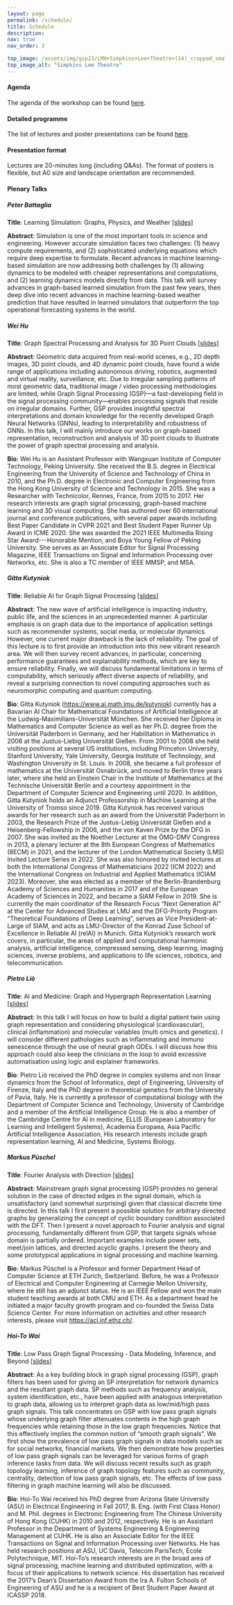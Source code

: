 ```yaml
---
layout: page
permalink: /schedule/
title: Schedule
description: 
nav: true
nav_order: 3

top_image: /assets/img/gsp23/LMH+Simpkins+Lee+Theatre+(14)_cropped_smaller.jpg
top_image_alt: "Simpkins Lee Theatre"
---
```


#### Agenda
The agenda of the workshop can be found [here](https://gspworkshop.org/assets/pdf/Graph%20Signal%20Processing%20Programme%20V4.pdf).

#### Detailed programme
The list of lectures and poster presentations can be found [here](https://gspworkshop.org/assets/pdf/List%20of%20Papers%20V4.pdf).

#### Presentation format
Lectures are 20-minutes long (including Q&As). The format of posters is flexible, but A0 size and landscape orientation are recommended.

#### Plenary Talks

<p id="Peter Battaglia"></p>

##### **Peter Battaglia**

**Title**: Learning Simulation: Graphs, Physics, and Weather [[slides]](https://gspworkshop.org/assets/pdf/xxx.pdf)

**Abstract**: Simulation is one of the most important tools in science and engineering. However accurate simulation faces two challenges: (1) heavy compute requirements, and (2) sophisticated underlying equations which require deep expertise to formulate. Recent advances in machine learning-based simulation are now addressing both challenges by (1) allowing dynamics to be modeled with cheaper representations and computations, and (2) learning dynamics models directly from data. This talk will survey advances in graph-based learned simulation from the past few years, then deep dive into recent advances in machine learning-based weather prediction that have resulted in learned simulators that outperform the top operational forecasting systems in the world.

<p id="Wei Hu"></p>

##### **Wei Hu**

**Title**: Graph Spectral Processing and Analysis for 3D Point Clouds [[slides]](https://gspworkshop.org/assets/pdf/Wei%20Hu_GSPW2023.pdf)

**Abstract**: Geometric data acquired from real-world scenes, e.g., 2D depth images, 3D point clouds, and 4D dynamic point clouds, have found a wide range of applications including autonomous driving, robotics, augmented and virtual reality, surveillance, etc. Due to irregular sampling patterns of most geometric data, traditional image / video processing methodologies are limited, while Graph Signal Processing (GSP)—a fast-developing field in the signal processing community—enables processing signals that reside on irregular domains. Further, GSP provides insightful spectral interpretations and domain knowledge for the recently developed Graph Neural Networks (GNNs), leading to interpretability and robustness of GNNs. In this talk, I will mainly introduce our works on graph-based representation, reconstruction and analysis of 3D point clouds to illustrate the power of graph spectral processing and analysis.

**Bio**: Wei Hu is an Assistant Professor with Wangxuan Institute of Computer Technology, Peking University. She received the B.S. degree in Electrical Engineering from the University of Science and Technology of China in 2010, and the Ph.D. degree in Electronic and Computer Engineering from the Hong Kong University of Science and Technology in 2015. She was a Researcher with Technicolor, Rennes, France, from 2015 to 2017. Her research interests are graph signal processing, graph-based machine learning and 3D visual computing. She has authored over 60 international journal and conference publications, with several paper awards including Best Paper Candidate in CVPR 2021 and Best Student Paper Runner Up Award in ICME 2020. She was awarded the 2021 IEEE Multimedia Rising Star Award---Honorable Mention, and Boya Young Fellow of Peking University. She serves as an Associate Editor for Signal Processing Magazine, IEEE Transactions on Signal and Information Processing over Networks, etc. She is also a TC member of IEEE MMSP, and MSA.

<p id="Gitta Kutyniok"></p>

##### **Gitta Kutyniok**

**Title**: Reliable AI for Graph Signal Processing [[slides]](https://gspworkshop.org/assets/pdf/xxx.pdf)

**Abstract**: The new wave of artificial intelligence is impacting industry, public life, and the sciences in an unprecedented manner. A particular emphasis is on graph data due to the importance of application settings such as recommender systems, social media, or molecular dynamics. However, one current major drawback is the lack of reliability. The goal of this lecture is to first provide an introduction into this new vibrant research area. We will then survey recent advances, in particular, concerning performance guarantees and explainability methods, which are key to ensure reliability. Finally, we will discuss fundamental limitations in terms of computability, which seriously affect diverse aspects of reliability, and reveal a surprising connection to novel computing approaches such as neuromorphic computing and quantum computing.

**Bio**: Gitta Kutyniok (https://www.ai.math.lmu.de/kutyniok) currently has a Bavarian AI Chair for Mathematical Foundations of Artificial Intelligence at the Ludwig-Maximilians-Universität München. She received her Diploma in Mathematics and Computer Science as well as her Ph.D. degree from the Universität Paderborn in Germany, and her Habilitation in Mathematics in 2006 at the Justus-Liebig Universität Gießen. From 2001 to 2008 she held visiting positions at several US institutions, including Princeton University, Stanford University, Yale University, Georgia Institute of Technology, and Washington University in St. Louis. In 2008, she became a full professor of mathematics at the Universität Osnabrück, and moved to Berlin three years later, where she held an Einstein Chair in the Institute of Mathematics at the Technische Universität Berlin and a courtesy appointment in the Department of Computer Science and Engineering until 2020. In addition, Gitta Kutyniok holds an Adjunct Professorship in Machine Learning at the University of Tromso since 2019.
Gitta Kutyniok has received various awards for her research such as an award from the Universität Paderborn in 2003, the Research Prize of the Justus-Liebig Universität Gießen and a Heisenberg-Fellowship in 2006, and the von Kaven Prize by the DFG in 2007. She was invited as the Noether Lecturer at the ÖMG-DMV Congress in 2013, a plenary lecturer at the 8th European Congress of Mathematics (8ECM) in 2021, and the lecturer of the London Mathematical Society (LMS) Invited Lecture Series in 2022. She was also honored by invited lectures at both the International Congress of Mathematicians 2022 (ICM 2022) and the International Congress on Industrial and Applied Mathematics (ICIAM 2023). Moreover, she was elected as a member of the Berlin-Brandenburg Academy of Sciences and Humanities in 2017 and of the European Academy of Sciences in 2022, and became a SIAM Fellow in 2019. She is currently the main coordinator of the Research Focus “Next Generation AI” at the Center for Advanced Studies at LMU and the DFG-Priority Program “Theoretical Foundations of Deep Learning”, serves as Vice President-at-Large of SIAM, and acts as LMU-Director of the Konrad Zuse School of Excellence in Reliable AI (relAI) in Munich.
Gitta Kutyniok’s research work covers, in particular, the areas of applied and computational harmonic analysis, artificial intelligence, compressed sensing, deep learning, imaging sciences, inverse problems, and applications to life sciences, robotics, and telecommunication.

<p id="Pietro Liò"></p>

##### **Pietro Liò**

**Title**: AI and Medicine: Graph and Hypergraph Representation Learning [[slides]](https://gspworkshop.org/assets/pdf/gsp.pdf)

**Abstract**: In this talk I will focus on how to build a digital patient twin using graph representation and considering physiological (cardiovascular), clinical (inflammation) and molecular variables (multi omics and genetics). I will consider different pathologies such as inflammating and immuno senescence through the use of neural graph ODEs. I will discuss how this approach could also keep the clinicians in the loop to avoid excessive automatisation using logic and explainer frameworks.

**Bio**: Pietro Liò received the PhD degree in complex systems and non linear dynamics from the School of Informatics, dept of Engineering, University of Firenze, Italy and the PhD degree in theoretical genetics from the University of Pavia, Italy. He is currently a professor of computational biology with the Department of Computer Science and Technology, University of Cambridge
and a member of the Artificial Intelligence Group. He is also a member of the Cambridge Centre for AI in medicine, ELLIS (European Laboratory for Learning and Intelligent Systems), Academia Europaea, Asia Pacific Artificial Intelligence Association, His research interests include graph representation learning, AI and Medicine, Systems Biology.

<p id="Markus Püschel"></p>

##### **Markus Püschel**

**Title**: Fourier Analysis with Direction [[slides]](https://gspworkshop.org/assets/pdf/xxx.pdf)

**Abstract**: Mainstream graph signal processing (GSP) provides no general solution in the case of directed edges in the signal domain, which is unsatisfactory (and somewhat surprising) given that classical discrete time is directed. In this talk I first present a possible solution for arbitrary directed graphs by generalizing the concept of cyclic boundary condition associated with the DFT. Then I present a novel approach to Fourier analysis and signal processing, fundamentally different from GSP, that targets signals whose domain is partially ordered. Important examples include power sets, meet/join lattices, and directed acyclic graphs. I present the theory and some prototypical applications in signal processing and machine learning.

**Bio**: Markus Püschel is a Professor and former Department Head of Computer Science at ETH Zurich, Switzerland. Before, he was a Professor of Electrical and Computer Engineering at Carnegie Mellon University, where he still has an adjunct status. He is an IEEE Fellow and won the main student teaching awards at both CMU and ETH. As a department head he initiated a major faculty growth program and co-founded the Swiss Data Science Center. For more information on activities and other research interests, please visit https://acl.inf.ethz.ch/.

<p id="Hoi-To Wai"></p>

##### **Hoi-To Wai**

**Title**: Low Pass Graph Signal Processing - Data Modeling, Inference, and Beyond [[slides]](https://gspworkshop.org/assets/pdf/xxx.pdf)

**Abstract**: As a key building block in graph signal processing (GSP), graph filters has been used for giving an SP interpretation for network dynamics and the resultant graph data. SP methods such as frequency analysis, system identification, etc., have been applied with analogous interpretation to graph data, allowing us to interpret graph data as low/mid/high pass graph signals. This talk concentrates on GSP with low pass graph signals whose underlying graph filter attenuates contents in the high graph frequencies while retaining those in the low graph frequencies. Notice that this effectively implies the common notion of “smooth graph signals”. We first show the prevalence of low pass graph signals in data models such as for social networks, financial markets. We then demonstrate how properties of low pass graph signals can be leveraged for various forms of graph inference tasks from data. We will discuss recent results such as graph topology learning, inference of graph topology features such as community, centrality, detection of low pass graph signals, etc. The effects of low pass filtering in graph machine learning will also be discussed.

**Bio**: Hoi-To Wai received his PhD degree from Arizona State University (ASU) in Electrical Engineering in Fall 2017, B. Eng. (with First Class Honor) and M. Phil. degrees in Electronic Engineering from The Chinese University of Hong Kong (CUHK) in 2010 and 2012, respectively. He is an Assistant Professor in the Department of Systems Engineering & Engineering Management at CUHK. He is also an Associate Editor for the IEEE Transactions on Signal and Information Processing over Networks. He has held research positions at ASU, UC Davis, Telecom ParisTech, Ecole Polytechnique, MIT. Hoi-To’s research interests are in the broad area of signal processing, machine learning and distributed optimization, with a focus of their applications to network science. His dissertation has received the 2017’s Dean’s Dissertation Award from the Ira A. Fulton Schools of Engineering of ASU and he is a recipient of Best Student Paper Award at ICASSP 2018.
